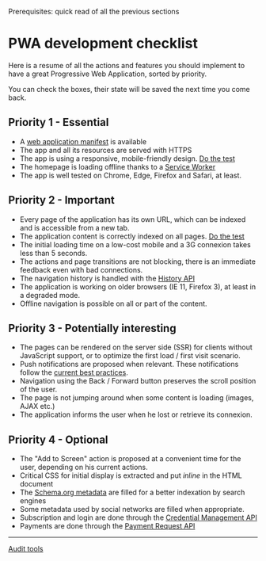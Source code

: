 <span class="requirements">Prerequisites: quick read of all the previous sections</span>

# PWA development checklist

Here is a resume of all the actions and features you should implement to have a great Progressive Web Application, sorted by priority. 

You can check the boxes, their state will be saved the next time you come back.

## Priority 1 - Essential

- A [web application manifest](manifest.md) is available
- The app and all its resources are served with HTTPS
- The app is using a responsive, mobile-friendly design. [Do the test](https://search.google.com/search-console/mobile-friendly)
- The homepage is loading offline thanks to a [Service Worker](service-workers.md)
- The app is well tested on Chrome, Edge, Firefox and Safari, at least.

## Priority 2 - Important

- Every page of the application has its own URL, which can be indexed and is accessible from a new tab.
- The application content is correctly indexed on all pages. [Do the test](https://support.google.com/webmasters/answer/6066468)
- The initial loading time on a low-cost mobile and a 3G connexion takes less than 5 seconds.
- The actions and page transitions are not blocking, there is an immediate feedback even with bad connections.
- The navigation history is handled with the [History API](https://developer.mozilla.org/en-US/docs/Web/API/History_API)
- The application is working on older browsers (IE 11, Firefox 3), at least in a degraded mode.
- Offline navigation is possible on all or part of the content.

## Priority 3 - Potentially interesting

- The pages can be rendered on the server side (SSR) for clients without JavaScript support, or to optimize the first load / first visit scenario.
- Push notifications are proposed when relevant. These notifications follow the [current best practices](push-notifications.md).
- Navigation using the Back / Forward button preserves the scroll position of the user.
- The page is not jumping around when some content is loading (images, AJAX etc.)
- The application informs the user when he lost or retrieve its connexion.

## Priority 4 - Optional

- The "Add to Screen" action is proposed at a convenient time for the user, depending on his current actions. 
- Critical CSS for initial display is extracted and put *inline* in the HTML document
- The [Schema.org metadata](https://schema.org/) are filled for a better indexation by search engines
- Some metadata used by social networks are filled when appropriate.
- Subscription and login are done through the [Credential Management API](https://developers.google.com/web/fundamentals/security/credential-management/)
- Payments are done through the [Payment Request API](https://developers.google.com/web/fundamentals/discovery-and-monetization/payment-request/)

 ---
 
 [Audit tools](audit-tools.md)
